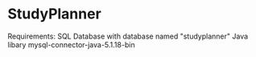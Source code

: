 # StudyPlanner

Requirements:
SQL Database with database named "studyplanner"
Java libary mysql-connector-java-5.1.18-bin
